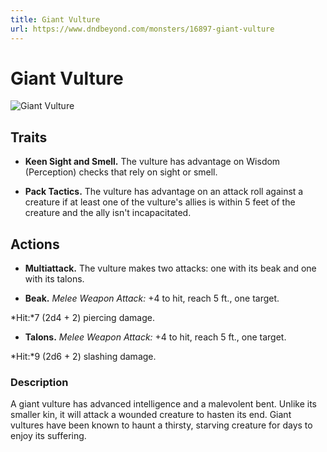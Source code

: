 ```yaml
---
title: Giant Vulture
url: https://www.dndbeyond.com/monsters/16897-giant-vulture
---
```


# Giant Vulture

![Giant Vulture](giant-vulture.png)

## Traits

* **Keen Sight and Smell.** The vulture has advantage on Wisdom (Perception) checks that rely on sight or smell.

* **Pack Tactics.** The vulture has advantage on an attack roll against a creature if at least one of the vulture's allies is within 5 feet of the creature and the ally isn't incapacitated.

## Actions

* **Multiattack.** The vulture makes two attacks: one with its beak and one with its talons.

* **Beak.** *Melee Weapon Attack:* +4 to hit, reach 5 ft., one target.

*Hit:*7 (2d4 + 2) piercing damage.

* **Talons.** *Melee Weapon Attack:* +4 to hit, reach 5 ft., one target.

*Hit:*9 (2d6 + 2) slashing damage.

### Description

A giant vulture has advanced intelligence and a malevolent bent. Unlike its smaller kin, it will attack a wounded creature to hasten its end. Giant vultures have been known to haunt a thirsty, starving creature for days to enjoy its suffering.